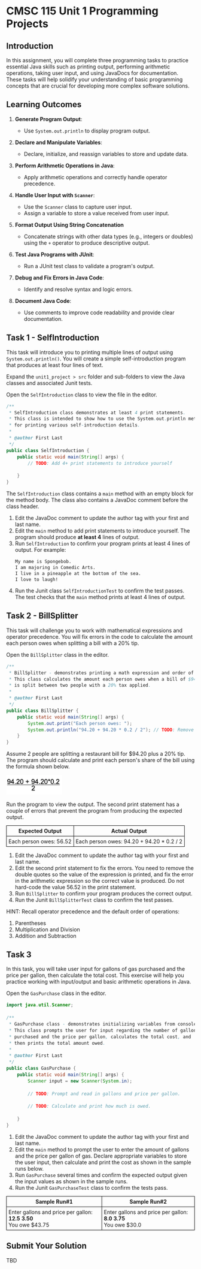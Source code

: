 # CMSC 115 Unit 1 Programming Projects

## Introduction

In this assignment, you will complete three programming tasks to practice
essential Java skills such as printing output, performing arithmetic operations,
taking user input, and using JavaDocs for documentation. These tasks will help
solidify your understanding of basic programming concepts that are crucial for
developing more complex software solutions.

## Learning Outcomes

1. **Generate Program Output**:

   - Use `System.out.println` to display program output.

2. **Declare and Manipulate Variables**:

   - Declare, initialize, and reassign variables to store and update data.

3. **Perform Arithmetic Operations in Java**:

   - Apply arithmetic operations and correctly handle operator precedence.

4. **Handle User Input with `Scanner`**:

   - Use the `Scanner` class to capture user input.
   - Assign a variable to store a value received from user input.

5. **Format Output Using String Concatenation**

   - Concatenate strings with other data types (e.g., integers or doubles) using
     the `+` operator to produce descriptive output.

6. **Test Java Programs with JUnit**:

   - Run a JUnit test class to validate a program's output.

7. **Debug and Fix Errors in Java Code**:

   - Identify and resolve syntax and logic errors.

8. **Document Java Code**:

   - Use comments to improve code readability and provide clear documentation.

## Task 1 - SelfIntroduction

This task will introduce you to printing multiple lines of output using
`System.out.println()`. You will create a simple self-introduction program that
produces at least four lines of text.

Expand the `unit1_project > src` folder and sub-folders to view the Java classes
and associated Junit tests.

Open the `SelfIntroduction` class to view the file in the editor.

```java
/**
 * SelfIntroduction class demonstrates at least 4 print statements.
 * This class is intended to show how to use the System.out.println method
 * for printing various self-introduction details.
 *
 * @author First Last
 */
public class SelfIntroduction {
    public static void main(String[] args) {
        // TODO: Add 4+ print statements to introduce yourself

    }
}
```

The `SelfIntroduction` class contains a `main` method with an empty block for
the method body. The class also contains a JavaDoc comment before the class
header.

1. Edit the JavaDoc comment to update the author tag with your first and last
   name.
2. Edit the `main` method to add print statements to introduce yourself. The
   program should produce **at least 4** lines of output.
3. Run `SelfIntroduction` to confirm your program prints at least 4 lines of
   output. For example:<br>
   ```text
   My name is Spongebob.
   I am majoring in Comedic Arts.
   I live in a pineapple at the bottom of the sea.
   I love to laugh!
   ```
4. Run the Junit class `SelfIntroductionTest` to confirm the test passes. The
   test checks that the `main` method prints at least 4 lines of output.

## Task 2 - BillSplitter

This task will challenge you to work with mathematical expressions and operator
precedence. You will fix errors in the code to calculate the amount each person
owes when splitting a bill with a 20% tip.

Open the `BillSplitter` class in the editor.

```java
/**
 * BillSplitter - demonstrates printing a math expression and order of operations.
 * This class calculates the amount each person owes when a bill of $94.20
 * is split between two people with a 20% tax applied.
 *
 * @author First Last
 */
public class BillSplitter {
    public static void main(String[] args) {
        System.out.print("Each person owes: ");
        System.out.println("94.20 + 94.20 * 0.2 / 2"); // TODO: Remove quotes and fix calculation
    }
}
```

Assume 2 people are splitting a restaurant bill for $94.20 plus a 20% tip. The
program should calculate and print each person's share of the bill using the
formula shown below.

<img src="images/bill_split.png" width="150">

Run the program to view the output. The second print statement has a couple of
errors that prevent the program from producing the expected output.

| Expected Output         | Actual Output                              |
| ----------------------- | ------------------------------------------ |
| Each person owes: 56.52 | Each person owes: 94.20 + 94.20 \* 0.2 / 2 |

1. Edit the JavaDoc comment to update the author tag with your first and last
   name.
2. Edit the second print statement to fix the errors. You need to remove the
   double quotes so the value of the expression is printed, and fix the error in
   the arithmetic expression so the correct value is produced. Do not hard-code
   the value 56.52 in the print statement.
3. Run `BillSplitter` to confirm your program produces the correct output.
4. Run the Junit `BillSplitterTest` class to confirm the test passes.

HINT: Recall operator precedence and the default order of operations:

1. Parentheses
2. Multiplication and Division
3. Addition and Subtraction

## Task 3

In this task, you will take user input for gallons of gas purchased and the
price per gallon, then calculate the total cost. This exercise will help you
practice working with input/output and basic arithmetic operations in Java.

Open the `GasPurchase` class in the editor.

```java
import java.util.Scanner;

/**
 * GasPurchase class - demonstrates initializing variables from console input.
 * This class prompts the user for input regarding the number of gallons
 * purchased and the price per gallon, calculates the total cost, and
 * then prints the total amount owed.
 *
 * @author First Last
 */
public class GasPurchase {
    public static void main(String[] args) {
        Scanner input = new Scanner(System.in);

        // TODO: Prompt and read in gallons and price per gallon.

        // TODO: Calculate and print how much is owed.

    }
}
```

1. Edit the JavaDoc comment to update the author tag with your first and last
   name.
2. Edit the `main` method to prompt the user to enter the amount of gallons and
   the price per gallon of gas. Declare appropriate variables to store the user
   input, then calculate and print the cost as shown in the sample runs below.
3. Run `GasPurchase` several times and confirm the expected output given the
   input values as shown in the sample runs.
4. Run the Junit `GasPurchaseTest` class to confirm the tests pass.

| Sample Run#1                                                            | Sample Run#2                                                         |
| ----------------------------------------------------------------------- | -------------------------------------------------------------------- |
| Enter gallons and price per gallon: <b>12.5 3.50</b><br> You owe $43.75 | Enter gallons and price per gallon: <b>8.0 3.75</b><br>You owe $30.0 |

## Submit Your Solution

TBD

<style>
   th,td {
      border: 1px solid black;
      padding: 5px;
   }
</style>
